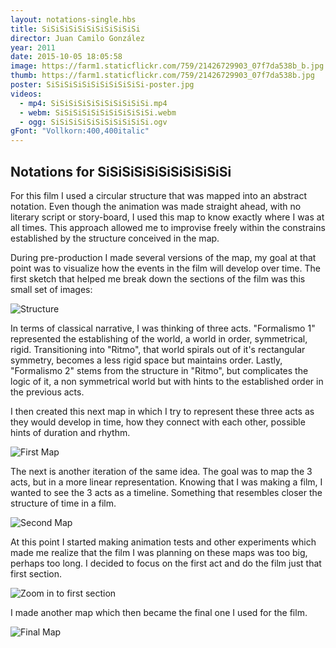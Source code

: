 ```yaml
---
layout: notations-single.hbs
title: SiSiSiSiSiSiSiSiSiSiSi
director: Juan Camilo González
year: 2011
date: 2015-10-05 18:05:58
image: https://farm1.staticflickr.com/759/21426729903_07f7da538b_b.jpg
thumb: https://farm1.staticflickr.com/759/21426729903_07f7da538b.jpg
poster: SiSiSiSiSiSiSiSiSiSiSi-poster.jpg
videos:
  - mp4: SiSiSiSiSiSiSiSiSiSiSi.mp4
  - webm: SiSiSiSiSiSiSiSiSiSiSi.webm
  - ogg: SiSiSiSiSiSiSiSiSiSiSi.ogv
gFont: "Vollkorn:400,400italic"
---
```

## Notations for SiSiSiSiSiSiSiSiSiSiSi
For this film I used a circular structure that was mapped into an abstract notation. Even though the animation was made straight ahead, with no literary script or story-board, I used this map to know exactly where I was at all times. This approach allowed me to improvise freely within the constrains established by the structure conceived in the map.

During pre-production I made several versions of the map, my goal at that point was to visualize how the events in the film will develop over time. The first sketch that helped me break down the sections of the film was this small set of images:

![Structure](https://farm3.staticflickr.com/2945/15297532237_214c89224f_c.jpg)

In terms of classical narrative, I was thinking of three acts. "Formalismo 1" represented the establishing of the world, a world in order, symmetrical, rigid. Transitioning into "Ritmo", that world spirals out of it's rectangular symmetry, becomes a less rigid space but maintains order. Lastly, "Formalismo 2" stems from the structure in "Ritmo", but complicates the logic of it, a non symmetrical world but with hints to the established order in the previous acts.

I then created this next map in which I try to represent these three acts as they would develop in time, how they connect with each other, possible hints of duration and rhythm.

![First Map](https://farm4.staticflickr.com/3934/15297534597_7ca977f1ab_b.jpg)

The next is another iteration of the same idea. The goal was to map the 3 acts, but in a more linear representation. Knowing that I was making a film, I wanted to see the 3 acts as a timeline. Something that resembles closer the structure of time in a film.

![Second Map](https://farm4.staticflickr.com/3944/15480961071_62b27a317f_b.jpg)

At this point I started making animation tests and other experiments which made me realize that the film I was planning on these maps was too big, perhaps too long. I decided to focus on the first act and do the film just that first section.

![Zoom in to first section](https://farm4.staticflickr.com/3929/15297200369_8f9249d009_b.jpg)

I made another map which then became the final one I used for the film.

![Final Map](https://farm4.staticflickr.com/3930/15483751582_daccaa5ff9_b.jpg)
